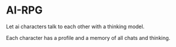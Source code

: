 # AI-RPG

Let ai characters talk to each other with a thinking model.

Each character has a profile and a memory of all chats and thinking.
